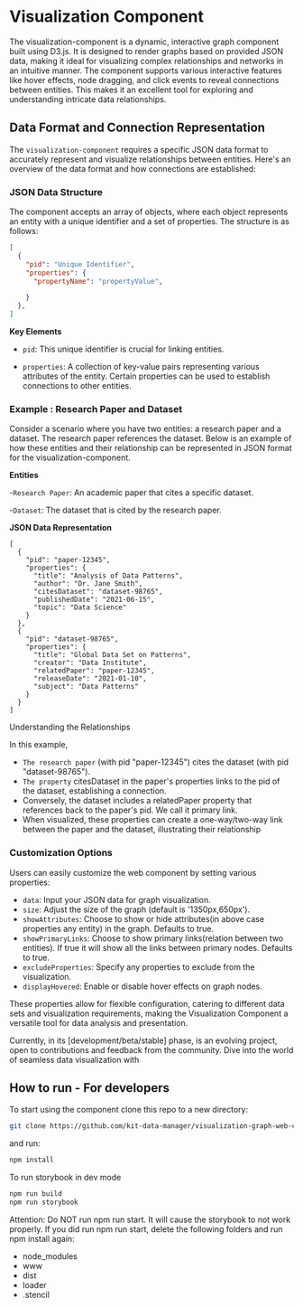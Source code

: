 # Visualization Component

The visualization-component is a dynamic, interactive graph component built using D3.js. It is designed to render graphs based on provided JSON data, making it ideal for visualizing complex relationships and networks in an intuitive manner. The component supports various interactive features like hover effects, node dragging, and click events to reveal connections between entities. This makes it an excellent tool for exploring and understanding intricate data relationships.

## Data Format and Connection Representation

The `visualization-component` requires a specific JSON data format to accurately represent and visualize relationships between entities. Here's an overview of the data format and how connections are established:

### JSON Data Structure

The component accepts an array of objects, where each object represents an entity with a unique identifier and a set of properties. The structure is as follows:

```json
[
  {
    "pid": "Unique Identifier",
    "properties": {
      "propertyName": "propertyValue",

    }
  },
]
```
**Key Elements**

- `pid`:  This unique identifier is crucial for linking entities.

- `properties`: A collection of key-value pairs representing various attributes of the entity. Certain properties can be used to establish connections to other entities.


### Example : Research Paper and Dataset
Consider a scenario where you have two entities: a research paper and a dataset. The research paper references the dataset. Below is an example of how these entities and their relationship can be represented in JSON format for the visualization-component.

**Entities**

-`Research Paper`: An academic paper that cites a specific dataset.

-`Dataset`: The dataset that is cited by the research paper.

**JSON Data Representation**
```
[
  {
    "pid": "paper-12345",
    "properties": {
      "title": "Analysis of Data Patterns",
      "author": "Dr. Jane Smith",
      "citesDataset": "dataset-98765",
      "publishedDate": "2021-06-15",
      "topic": "Data Science"
    }
  },
  {
    "pid": "dataset-98765",
    "properties": {
      "title": "Global Data Set on Patterns",
      "creator": "Data Institute",
      "relatedPaper": "paper-12345",
      "releaseDate": "2021-01-10",
      "subject": "Data Patterns"
    }
  }
]

```

Understanding the Relationships

In this example,  
- `The research paper` (with pid "paper-12345") cites the dataset (with pid "dataset-98765").  
- `The property` citesDataset in the paper's properties links to the pid of the dataset, establishing a connection.  
- Conversely, the dataset includes a relatedPaper property that references back to the paper's pid. We call it primary link.  
- When visualized, these properties can create a one-way/two-way link between the paper and the dataset, illustrating their relationship


### Customization Options

Users can easily customize the web component by setting various properties:

- `data`: Input your JSON data for graph visualization.
- `size`: Adjust the size of the graph (default is '1350px,650px').
- `showAttributes`: Choose to show or hide attributes(in above case properties any entity) in the graph. Defaults to true.
- `showPrimaryLinks`: Choose to show primary links(relation between two entities). If true it will show all the links between primary nodes. Defaults to true.
- `excludeProperties`: Specify any properties to exclude from the visualization.
- `displayHovered`: Enable or disable hover effects on graph nodes.

These properties allow for flexible configuration, catering to different data sets and visualization requirements, making the Visualization Component a versatile tool for data analysis and presentation.

Currently, in its [development/beta/stable] phase, is an evolving project, open to contributions and feedback from the community. Dive into the world of seamless data visualization with

## How to run - For developers

To start using the component clone this repo to a new directory:

```bash
git clone https://github.com/kit-data-manager/visualization-graph-web-component.git

```

and run:

```bash
npm install
```

To run storybook in dev mode

```bash
npm run build
npm run storybook
```

Attention: Do NOT run npm run start. It will cause the storybook to not work properly. If you did run npm run start, delete the following folders and run npm install again:

- node_modules
- www
- dist
- loader
- .stencil

